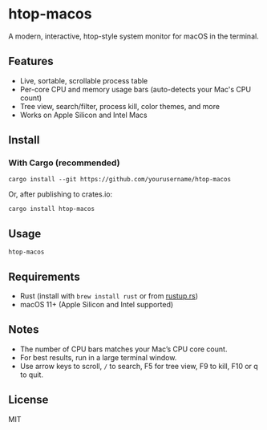 # htop-macos

A modern, interactive, htop-style system monitor for macOS in the terminal.

## Features

- Live, sortable, scrollable process table
- Per-core CPU and memory usage bars (auto-detects your Mac's CPU count)
- Tree view, search/filter, process kill, color themes, and more
- Works on Apple Silicon and Intel Macs

## Install

### With Cargo (recommended)

```
cargo install --git https://github.com/yourusername/htop-macos
```

Or, after publishing to crates.io:

```
cargo install htop-macos
```

## Usage

```
htop-macos
```

## Requirements

- Rust (install with `brew install rust` or from [rustup.rs](https://rustup.rs))
- macOS 11+ (Apple Silicon and Intel supported)

## Notes

- The number of CPU bars matches your Mac’s CPU core count.
- For best results, run in a large terminal window.
- Use arrow keys to scroll, `/` to search, F5 for tree view, F9 to kill, F10 or q to quit.

## License

MIT 